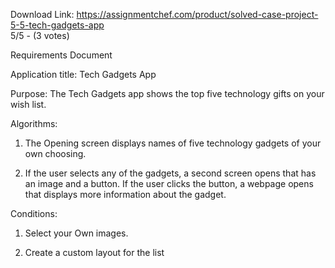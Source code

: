 Download Link: https://assignmentchef.com/product/solved-case-project-5-5-tech-gadgets-app
<br>
5/5 - (3 votes)

Requirements Document



Application title: Tech Gadgets App

Purpose: The Tech Gadgets app shows the top five technology gifts on your wish list.

Algorithms:

1. The Opening screen displays names of five technology gadgets of your own choosing.

2. If the user selects any of the gadgets, a second screen opens that has an image and a button. If the user clicks the button, a webpage opens that displays more information about the gadget.

Conditions:

1. Select your Own images.

2. Create a custom layout for the list